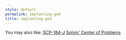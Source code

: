 ```yaml
---
style: default
permalink: implanting-god
title: implanting-god
---
```

You may also like:
[SCP-184-J](http://scp-wiki.net/scp-184-j)
[Solvin' Center of Problems](http://scp-wiki.net/solvin-center-of-problems)